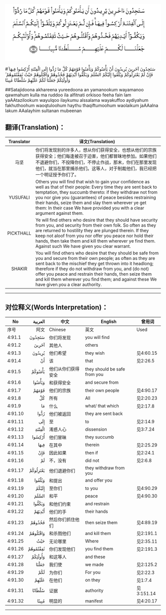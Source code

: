 ![004:091](images/004_091.gif)

#سَتَجِدُونَ آخَرِينَ يُرِيدُونَ أَنْ يَأْمَنُوكُمْ وَيَأْمَنُوا قَوْمَهُمْ كُلَّ مَا رُدُّوا إِلَى الْفِتْنَةِ أُرْكِسُوا فِيهَا ۚ فَإِنْ لَمْ يَعْتَزِلُوكُمْ وَيُلْقُوا إِلَيْكُمُ السَّلَمَ وَيَكُفُّوا أَيْدِيَهُمْ فَخُذُوهُمْ وَاقْتُلُوهُمْ حَيْثُ ثَقِفْتُمُوهُمْ ۚ وَأُولَٰئِكُمْ جَعَلْنَا لَكُمْ عَلَيْهِمْ سُلْطَانًا مُبِينًا 

##Satajidoona akhareena yureedoona an yamanookum wayamanoo qawmahum kulla ma ruddoo ila alfitnati orkisoo feeha fain lam yaAAtazilookum wayulqoo ilaykumu alssalama wayakuffoo aydiyahum fakhuthoohum waoqtuloohum haythu thaqiftumoohum waolaikum jaAAalna lakum AAalayhim sultanan mubeenan 

## 翻译(Translation)：

| Translator | 译文(Translation)                                            |
| :--------: | ------------------------------------------------------------ |
|    马坚    | 你们将发现别的许多人，想从你们获得安全，也想从他们的宗族获得安全；他们每逢被召于迫害，他们都冒昧地参加。如果他们不退避你们，不投降你们，不停止作战，那末，你们在那里发现他们，就当在那里捕杀他们。这等人，对于制裁他们，我已经把一个明证授予你们了。 |
|  YUSUFALI  | Others you will find that wish to gain your confidence as well as that of their people: Every time they are sent back to temptation, they succumb thereto: if they withdraw not from you nor give you (guarantees) of peace besides restraining their hands, seize them and slay them wherever ye get them: In their case We have provided you with a clear argument against them. |
| PICKTHALL  | Ye will find others who desire that they should have security from you, and security from their own folk. So often as they are returned to hostility they are plunged therein. If they keep not aloof from you nor offer you peace nor hold their hands, then take them and kill them wherever ye find them. Against such We have given you clear warrant. |
|   SHAKIR   | You will find others who desire that they should be safe from you and secure from their own people; as often as they are sent back to the mischief they get thrown into it headlong; therefore if they do not withdraw from you, and (do not) offer you peace and restrain their hands, then seize them and kill them wherever you find them; and against these We have given.you a clear authority. |

---

## 对位释义(Words Interpretation)：

| No   | العربية | 中文    | English | 曾用词 |
| ---- | ------: | ------- | ------- | ------ |
| 序号 |    阿文 | Chinese | 英文    | Used   |
| 4:91.1  | سَتَجِدُونَ   | 你们将发现         | you will find                |            |
| 4:91.2  | آخَرِينَ    | 其他人             | others                       |            |
| 4:91.3  | يُرِيدُونَ   | 他们希望           | they wish                    | 见4:60.15  |
| 4:91.4  | أَنْ       | 该                 | that                         | 见2:26.5   |
| 4:91.5  | يَأْمَنُوكُمْ  | 他们从你们获得安全 | they should be safe from you |            |
| 4:91.6  | وَيَأْمَنُوا  | 和获得安全         | and secure from              |            |
| 4:91.7  | قَوْمَهُمْ    | 他们的宗族         | their own people             | 见4:90.17  |
| 4:91.8  | كُلَّ       | 所有               | All                          | 见2:20.23  |
| 4:91.9  | مَا       | 什么               | what/ that which             | 见2:17.8   |
| 4:91.10 | رُدُّوا     | 他们被返回         | they are sent back           |            |
| 4:91.11 | إِلَى      | 至                 | to                           | 见2:14.9   |
| 4:91.12 | الْفِتْنَةِ   | 淆惑人心           | dissension                   | 见3:7.24   |
| 4:91.13 | أُرْكِسُوا   | 他们冒昧           | they succumb                 |            |
| 4:91.14 | فِيهَا     | 在其中             | therein                      | 见2:25.29  |
| 4:91.15 | فَإِنْ      | 因此如果           | then if                      | 见2:24.1   |
| 4:91.16 | لَمْ       | 不，没有           | did not                      | 见2:6.8    |
| 4:91.17 | يَعْتَزِلُوكُمْ | 他们退避你们       | they withdraw from you       |            |
| 4:91.18 | وَيُلْقُوا   | 和提出             | and offer you                |            |
| 4:91.19 | إِلَيْكُمُ    | 至你们             | to you                       | 见4:90.29  |
| 4:91.20 | السَّلَمَ    | 和平               | peace                        | 见4:90.30  |
| 4:91.21 | وَيَكُفُّوا   | 和他们约束         | and restrain                 |            |
| 4:91.22 | أَيْدِيَهُمْ   | 他们的手           | their hands                  |            |
| 4:91.23 | فَخُذُوهُمْ   | 然后你们抓住他们   | then seize them              | 见4:89.19  |
| 4:91.24 | وَاقْتُلُوهُمْ | 和杀戮他们         | and kill them                | 见2:191.1  |
| 4:91.25 | حَيْثُ      | 无论哪里           | Where                        | 见2:35.11  |
| 4:91.26 | ثَقِفْتُمُوهُمْ | 你们发现他们       | you find them                | 见2:191.3  |
| 4:91.27 | وَأُولَٰئِكُمْ  | 和这等人           | and these                    |            |
| 4:91.28 | جَعَلْنَا    | 我们使             | we made                      | 见2:125.2  |
| 4:91.29 | لَكُمْ      | 为你们             | For you                      | 见2:22.3   |
| 4:91.30 | عَلَيْهِمْ    | 在他们             | on they                      | 见1:7.4    |
| 4:91.31 | سُلْطَانًا   | 证据         | authority                    | 见3:151.14 |
| 4:91.32 | مُبِينًا    | 明显的             | manifest                     | 见4:20.17  |

---
